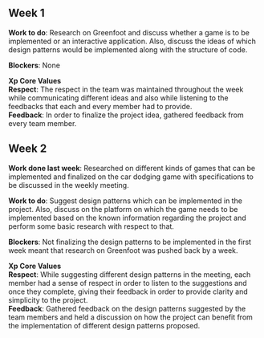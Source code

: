 ## Week 1

**Work to do**: Research on Greenfoot and discuss whether a game is to be implemented or an interactive application. Also, discuss the ideas of which design patterns would be implemented along with the structure of code.

**Blockers**: None

**Xp Core Values**<br>
**Respect**: The respect in the team was maintained throughout the week while communicating different ideas and also while listening to the feedbacks that each and every member had to provide.
<br>
**Feedback**: In order to finalize the project idea, gathered feedback from every team member.

## Week 2

**Work done last week**: Researched on different kinds of games that can be implemented and finalized on the car dodging game with specifications to be discussed in the weekly meeting.  

**Work to do**: Suggest design patterns which can be implemented in the project. Also, discuss on the platform on which the game needs to be implemented based on the known information regarding the project and perform some basic research with respect to that.

**Blockers**: Not finalizing the design patterns to be implemented in the first week meant that research on Greenfoot was pushed back by a week.

**Xp Core Values**<br>
**Respect**: While suggesting different design patterns in the meeting, each member had a sense of respect in order to listen to the suggestions and once they complete, giving their feedback in order to provide clarity and simplicity to the project. 
<br>
**Feedback**: Gathered feedback on the design patterns suggested by the team members and held a discussion on how the project can benefit from the implementation of different design patterns proposed.